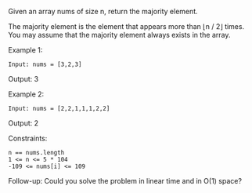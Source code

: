 Given an array nums of size n, return the majority element.

The majority element is the element that appears more than ⌊n / 2⌋ times. You may assume that the majority element always exists in the array.



Example 1:

    Input: nums = [3,2,3]
Output: 3

Example 2:

    Input: nums = [2,2,1,1,1,2,2]
Output: 2



Constraints:

    n == nums.length
    1 <= n <= 5 * 104
    -109 <= nums[i] <= 109


Follow-up: Could you solve the problem in linear time and in O(1) space?